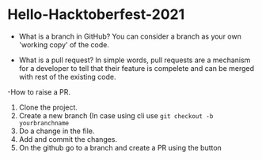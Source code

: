 # Hello-Hacktoberfest-2021

- What is a branch in GitHub?
You can consider a branch as your own 'working copy' of the code. 

- What is a pull request?
In simple words, pull requests are a mechanism for a developer to tell that their feature is compelete and can be merged with rest of the existing code.

-How to raise a PR.

1. Clone the project.
2. Create a new branch (In case using cli use `git checkout -b yourbranchname`
3. Do a change in the file.
4. Add and commit the changes.
5. On the github go to a branch and create a PR using the button
